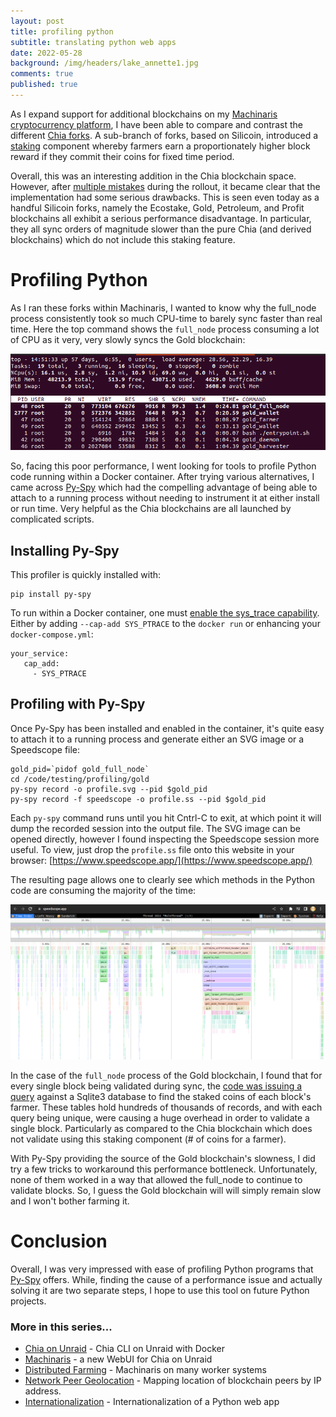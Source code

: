 ```yaml
---
layout: post
title: profiling python
subtitle: translating python web apps
date: 2022-05-28
background: /img/headers/lake_annette1.jpg
comments: true
published: true
---
```


As I expand support for additional blockchains on my [Machinaris cryptocurrency platform](https://github.com/guydavis/machinaris), I have been able to compare and contrast the different [Chia forks](https://github.com/guydavis/machinaris/wiki/Forks).  A sub-branch of forks, based on Silicoin, introduced a [staking](https://www.coinbase.com/learn/crypto-basics/what-is-staking) component whereby farmers earn a proportionately higher block reward if they commit their coins for fixed time period. 

Overall, this was an interesting addition in the Chia blockchain space.  However, after [multiple mistakes](https://thechiaplot.net/2021/09/20/chia-fork-silicoin-makes-silly-choice-and-upsets-community/) during the rollout, it became clear that the implementation had some serious drawbacks.  This is seen even today as a handful Silicoin forks, namely the Ecostake, Gold, Petroleum, and Profit blockchains all exhibit a serious performance disadvantage.  In particular, they all sync orders of magnitude slower than the pure Chia (and derived blockchains) which do not include this staking feature.

# Profiling Python

As I ran these forks within Machinaris, I wanted to know why the full_node process consistently took so much CPU-time to barely sync faster than real time. Here the top command shows the `full_node` process consuming a lot of CPU as it very, very slowly syncs the Gold blockchain:

<img src="/img/posts/machinaris_profiling_gold_top.png" class="img-fluid" />

So, facing this poor performance, I went looking for tools to profile Python code running within a Docker container. After trying various alternatives, I came across [Py-Spy](https://github.com/benfred/py-spy) which had the compelling advantage of being able to attach to a running process without needing to instrument it at either install or run time.  Very helpful as the Chia blockchains are all launched by complicated scripts.

## Installing Py-Spy

This profiler is quickly installed with:

```
pip install py-spy
```

To run within a Docker container, one must [enable the sys_trace capability](https://github.com/benfred/py-spy#how-do-i-run-py-spy-in-docker). Either by adding `--cap-add SYS_PTRACE` to the `docker run` or enhancing your `docker-compose.yml`:

```
your_service:
   cap_add:
     - SYS_PTRACE
```

## Profiling with Py-Spy

Once Py-Spy has been installed and enabled in the container, it's quite easy to attach it to a running process and generate either an SVG image or a Speedscope file:

```
gold_pid=`pidof gold_full_node`
cd /code/testing/profiling/gold
py-spy record -o profile.svg --pid $gold_pid
py-spy record -f speedscope -o profile.ss --pid $gold_pid
```
Each `py-spy` command runs until you hit Cntrl-C to exit, at which point it will dump the recorded session into the output file.  The SVG image can be opened directly, however I found inspecting the Speedscope session more useful.  To view, just drop the `profile.ss` file onto this website in your browser: [https://www.speedscope.app/](https://www.speedscope.app/)

The resulting page allows one to clearly see which methods in the Python code are consuming the majority of the time:

<img src="/img/posts/machinaris_profiling_speedscope.png" class="img-fluid" />

In the case of the `full_node` process of the Gold blockchain, I found that for every single block being validated during sync, the [code was issuing a query](https://github.com/goldcoin-gl/gold-blockchain/blob/8f3bd229813a820e4b9d2e4cd69a28c00c27b7d2/chia/consensus/blockchain.py#L1034) against a Sqlite3 database to find the staked coins of each block's farmer.  These tables hold hundreds of thousands of records, and with each query being unique, were causing a huge overhead in order to validate a single block.  Particularly as compared to the Chia blockchain which does not validate using this staking component (# of coins for a farmer).

With Py-Spy providing the source of the Gold blockchain's slowness, I did try a few tricks to workaround this performance bottleneck.  Unfortunately, none of them worked in a way that allowed the full_node to continue to validate blocks.  So, I guess the Gold blockchain will will simply remain slow and I won't bother farming it.  

# Conclusion

Overall, I was very impressed with ease of profiling Python programs that [Py-Spy](https://github.com/benfred/py-spy) offers.  While, finding the cause of a performance issue and actually solving it are two separate steps, I hope to use this tool on future Python projects.

### More in this series...
* [Chia on Unraid](/2021/04/30/unraid-chia-plotting-farming/) - Chia CLI on Unraid with Docker
* [Machinaris](/2021/05/21/unraid-chia-machinaris/) - a new WebUI for Chia on Unraid
* [Distributed Farming](/2021/06/29/machinaris-distributed/) - Machinaris on many worker systems
* [Network Peer Geolocation](/2022/03/13/machinaris-geolocate/) - Mapping location of blockchain peers by IP address.
* [Internationalization](/2022/04/01/machinaris-i18n/) - Internationalization of a Python web app
